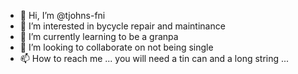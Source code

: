 - 👋 Hi, I’m @tjohns-fni
- 👀 I’m interested in bycycle repair and maintinance
- 🌱 I’m currently learning to be a granpa
- 💞️ I’m looking to collaborate on not being single
- 📫 How to reach me ... you will need a tin can and a long string ...

<!---
tjohns-fni/tjohns-fni is a ✨ special ✨ repository because its `README.md` (this file) appears on your GitHub profile.
You can click the Preview link to take a look at your changes.
--->
